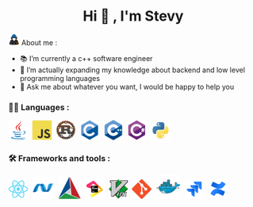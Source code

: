 <h1 align="center"> Hi 👋 , I'm Stevy </h1>

<img src="https://github.com/ItsYuma/ItsYuma/blob/main/images/about_me.gif" width = 4.5% >  About me : 

  - :books: I’m currently a c++ software engineer 
  - 🌱 I’m actually expanding my knowledge about backend and low level programming languages
  - 💬 Ask me about whatever you want, I would be happy to help you
  
  ### 👨‍💻  Languages :
  <div>
    <img src="https://github.com/ItsYuma/ItsYuma/blob/main/images/java-original.svg" title="Java" alt="Java" width="40" height="40"/>&nbsp;
    <img src="https://github.com/ItsYuma/ItsYuma/blob/main/images/javascript-original.svg" title="Javascript" alt="Javascript" width="40" height="40"/>&nbsp;
    <img src="https://github.com/ItsYuma/ItsYuma/blob/main/images/rust-logo-512x512.png" title="Rustlang" alt="Rustlang" width="40" height="40"/>&nbsp;
    <img src="https://github.com/ItsYuma/ItsYuma/blob/main/images/c-original.svg" title="C" alt="C" width="40" height="40"/>&nbsp;
    <img src="https://github.com/ItsYuma/ItsYuma/blob/main/images/cplusplus-original.svg" title="CPP" alt="CPP" width="40" height="40"/>&nbsp;
    <img src="https://github.com/ItsYuma/ItsYuma/blob/main/images/csharp-original.svg" title="C#" alt="C#" width="40" height="40"/>&nbsp;
    <img src="https://github.com/ItsYuma/ItsYuma/blob/main/images/python-original.svg" title="Python" alt="Python" width="40" height="40"/>&nbsp;
  </div>
  
  ### :hammer_and_wrench:  Frameworks and tools :
  <div>
    <img src="https://github.com/ItsYuma/ItsYuma/blob/main/images/react-original.svg" title="Vue" alt="Vue" width="40" height="40"/>&nbsp;
    <img src="https://github.com/ItsYuma/ItsYuma/blob/main/images/dot-net-original.svg" title=".net" alt=".net" width="45" height="45"/>&nbsp;
    <img src="https://github.com/ItsYuma/ItsYuma/blob/main/images/cmake-original.svg" title="cmake" alt="cmake" width="45" height="45"/>&nbsp;
    <img src="https://github.com/ItsYuma/ItsYuma/blob/main/images/jetbrains-original.svg" title="Jetbrain" alt="Jetbrain" width="40" height="40"/>&nbsp;
    <img src="https://github.com/ItsYuma/ItsYuma/blob/main/images/vim-original.svg" title="Vim" alt="Vim" width="40" height="40"/>&nbsp;
    <img src="https://github.com/ItsYuma/ItsYuma/blob/main/images/git-original.svg" title="Git" alt="Git" width="40" height="40"/>&nbsp;
    <img src="https://github.com/ItsYuma/ItsYuma/blob/main/images/docker-original.svg" title="Docker" alt="Docker" width="50" height="50"/>&nbsp;
    <img src="https://github.com/ItsYuma/ItsYuma/blob/main/images/jira-original.svg" title="Jira" alt="Jira" width="40" height="40"/>&nbsp;
    <img src="https://github.com/ItsYuma/ItsYuma/blob/main/images/confluence-original.svg" title="Confluence" alt="Confluence" width="40" height="40"/>&nbsp;
  </div
  
